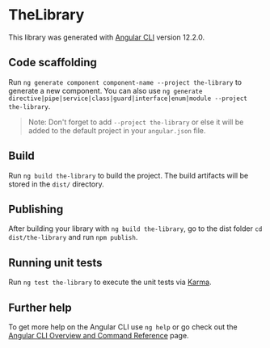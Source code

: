 # TheLibrary

This library was generated with [Angular CLI](https://github.com/angular/angular-cli) version 12.2.0.

## Code scaffolding

Run `ng generate component component-name --project the-library` to generate a new component. You can also use `ng generate directive|pipe|service|class|guard|interface|enum|module --project the-library`.
> Note: Don't forget to add `--project the-library` or else it will be added to the default project in your `angular.json` file. 

## Build

Run `ng build the-library` to build the project. The build artifacts will be stored in the `dist/` directory.

## Publishing

After building your library with `ng build the-library`, go to the dist folder `cd dist/the-library` and run `npm publish`.

## Running unit tests

Run `ng test the-library` to execute the unit tests via [Karma](https://karma-runner.github.io).

## Further help

To get more help on the Angular CLI use `ng help` or go check out the [Angular CLI Overview and Command Reference](https://angular.io/cli) page.
